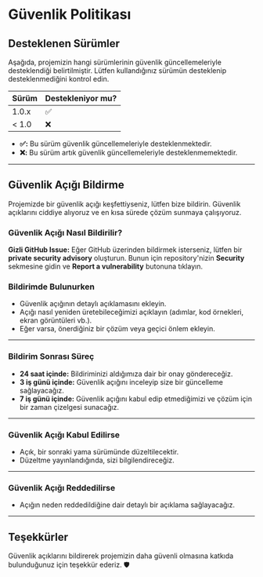 # Güvenlik Politikası

## Desteklenen Sürümler

Aşağıda, projemizin hangi sürümlerinin güvenlik güncellemeleriyle desteklendiği belirtilmiştir. Lütfen kullandığınız sürümün desteklenip desteklenmediğini kontrol edin.

| Sürüm   | Destekleniyor mu?   |
| ------- | ------------------- |
| 1.0.x   | ✅                   |
| < 1.0   | ❌                   |

- **✅:** Bu sürüm güvenlik güncellemeleriyle desteklenmektedir.
- **❌:** Bu sürüm artık güvenlik güncellemeleriyle desteklenmemektedir.

---

## Güvenlik Açığı Bildirme

Projemizde bir güvenlik açığı keşfettiyseniz, lütfen bize bildirin. Güvenlik açıklarını ciddiye alıyoruz ve en kısa sürede çözüm sunmaya çalışıyoruz.

### Güvenlik Açığı Nasıl Bildirilir?

**Gizli GitHub Issue:** Eğer GitHub üzerinden bildirmek isterseniz, lütfen bir **private security advisory** oluşturun. Bunun için repository'nizin **Security** sekmesine gidin ve **Report a vulnerability** butonuna tıklayın.

### Bildirimde Bulunurken

- Güvenlik açığının detaylı açıklamasını ekleyin.
- Açığı nasıl yeniden üretebileceğimizi açıklayın (adımlar, kod örnekleri, ekran görüntüleri vb.).
- Eğer varsa, önerdiğiniz bir çözüm veya geçici önlem ekleyin.

---

### Bildirim Sonrası Süreç

- **24 saat içinde:** Bildiriminizi aldığımıza dair bir onay göndereceğiz.
- **3 iş günü içinde:** Güvenlik açığını inceleyip size bir güncelleme sağlayacağız.
- **7 iş günü içinde:** Güvenlik açığını kabul edip etmediğimizi ve çözüm için bir zaman çizelgesi sunacağız.

---

### Güvenlik Açığı Kabul Edilirse

- Açık, bir sonraki yama sürümünde düzeltilecektir.
- Düzeltme yayınlandığında, sizi bilgilendireceğiz.

---

### Güvenlik Açığı Reddedilirse

- Açığın neden reddedildiğine dair detaylı bir açıklama sağlayacağız.

---

## Teşekkürler

Güvenlik açıklarını bildirerek projemizin daha güvenli olmasına katkıda bulunduğunuz için teşekkür ederiz. 🛡️

